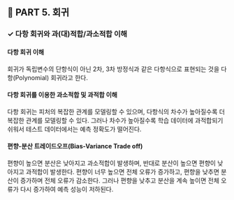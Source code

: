 <h2>📌 PART 5. 회귀</h2>
<h3>✓ 다항 회귀와 과(대)적합/과소적합 이해</h3>

<h4>다항 회귀 이해</h4>
회귀가 독립변수의 단항식이 아닌 2차, 3차 방정식과 같은 다항식으로 표현되는 것을 다항(Polynomial) 회귀라고 한다.<br>

<h4>다항 회귀를 이용한 과소적합 및 과적합 이해</h4>
다항 회귀는 피처의 복잡한 관계를 모델링할 수 있으며, 다항식의 차수가 높아질수록 더 복잡한 관계를 모델링할 수 있다. 그러나 차수가 높아질수록 학습 데이터에 과적합되기 쉬워서 테스트 데이터에서는 예측 정확도가 떨어진다.<br>

<h4>편향-분산 트레이드오프(Bias-Variance Trade off)</h4>
편향이 높으면 분산은 낮아지고 과소적합이 발생하며, 반대로 분산이 높으면 편향이 낮아지고 과적합이 발생한다. 편향이 너무 높으면 전체 오류가 증가하고, 편향을 낮추면 분산이 증가하며 전체 오류가 감소한다. 그러나 편향을 낮추고 분산을 계속 높이면 전체 오류가 다시 증가하여 예측 성능이 저하된다.<br>